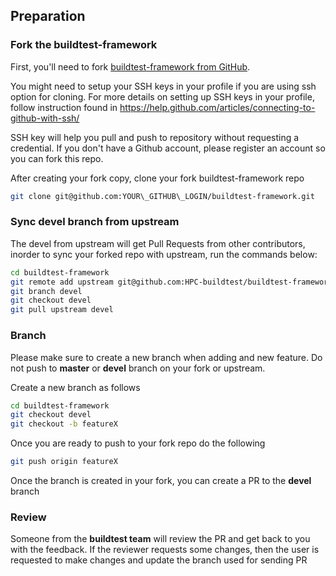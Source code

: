 ## Preparation

### Fork the buildtest-framework

First, you'll need to fork [buildtest-framework from GitHub](https://github.com/HPC-buildtest/buildtest-framework).

You might need to setup your SSH keys in your profile if you are using ssh option for cloning. For more details on 
setting up SSH keys in your profile, follow instruction found in https://help.github.com/articles/connecting-to-github-with-ssh/

SSH key will help you pull and push to repository without requesting a credential. If you don't have a Github account, please 
register an account so you can fork this repo.

After creating your fork copy, clone your fork buildtest-framework repo

```bash
git clone git@github.com:YOUR\_GITHUB\_LOGIN/buildtest-framework.git
```


### Sync devel branch from upstream

The devel from upstream will get Pull Requests from other contributors, inorder to sync your forked repo with upstream, run the commands below:

```bash
cd buildtest-framework
git remote add upstream git@github.com:HPC-buildtest/buildtest-framework.git
git branch devel
git checkout devel
git pull upstream devel
```

### Branch

Please make sure to create a new branch when adding and new feature. Do not push to **master** or **devel** branch on your fork or upstream. 

Create a new branch as follows

```bash
cd buildtest-framework
git checkout devel
git checkout -b featureX
```

Once you are ready to push to your fork repo do the following

```bash
git push origin featureX
```

Once the branch is created in your fork, you can create a PR to the **devel** branch

### Review

Someone from the **buildtest team** will review the PR and get back to you with the feedback. If the reviewer requests some changes, then the user is requested to make changes and update the branch used for sending PR



